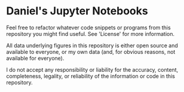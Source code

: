 # Daniel's Jupyter Notebooks 
Feel free to refactor whatever code snippets or programs from this repository you might find useful. See 'License' for more information.

All data underlying figures in this repository is either open source and available to everyone, or my own data (and, for obvious reasons, not available for everyone).

I do not accept any responsibility or liability for the accuracy, content, completeness, legality, or reliability of the information or code in this repository.
